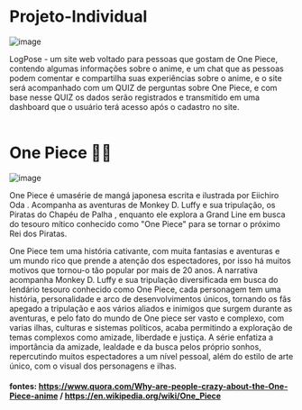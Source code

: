 # Projeto-Individual
![image](https://github.com/user-attachments/assets/5e8e6f91-df3c-4488-9fc0-77139fa52b0b)

LogPose - um site web voltado para pessoas que gostam de One Piece, contendo algumas informações sobre o anime, e um chat que as pessoas podem comentar e compartilha suas experiências sobre o anime, e o site será acompanhado com um QUIZ de perguntas sobre One Piece, e com base nesse QUIZ os dados serão registrados e transmitido em uma dashboard que o usuário terá acesso após o cadastro no site.
<br><br>

# One Piece 🏴‍☠️

![image](https://github.com/user-attachments/assets/bbaa368b-bad9-4ca5-bb65-6ab90152966a)

One Piece é umasérie de mangá japonesa escrita e ilustrada por Eiichiro Oda . Acompanha as aventuras de Monkey D. Luffy e sua tripulação, os Piratas do Chapéu de Palha , enquanto ele explora a Grand Line em busca do tesouro mítico conhecido como "One Piece" para se tornar o próximo Rei dos Piratas.

 One Piece tem uma história cativante, com muita fantasias e aventuras e um mundo rico que prende a atenção dos espectadores, por isso há muitos motivos que tornou-o tão popular por mais de 20 anos. A narrativa acompanha Monkey D. Luffy e sua tripulação diversificada em busca do lendário tesouro conhecido como One Piece, cada personagem tem uma história, personalidade e arco de desenvolvimentos únicos, tornando os fãs apegado a tripulação e aos vários aliados e inimigos que surgem durante as aventuras, e pelo fato do mundo de One piece ser vasto e complexo, com varias ilhas, culturas e sistemas políticos, acaba permitindo a exploração de temas complexos como amizade, liberdade e justiça.
A série enfatiza a importância da amizade, lealdade e da busca pelos próprio sonhos, repercutindo muitos espectadores a um nível pessoal, além do estilo de arte único, com o visual dos personagens e ilhas. 

#### fontes: https://www.quora.com/Why-are-people-crazy-about-the-One-Piece-anime / https://en.wikipedia.org/wiki/One_Piece

